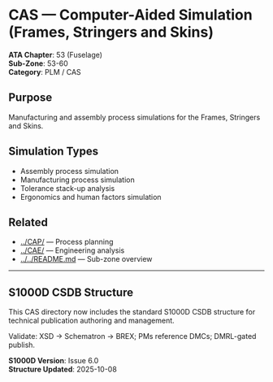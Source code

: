 # CAS — Computer-Aided Simulation (Frames, Stringers and Skins)

**ATA Chapter**: 53 (Fuselage)  
**Sub-Zone**: 53-60  
**Category**: PLM / CAS

## Purpose

Manufacturing and assembly process simulations for the Frames, Stringers and Skins.

## Simulation Types

- Assembly process simulation
- Manufacturing process simulation
- Tolerance stack-up analysis
- Ergonomics and human factors simulation

## Related

- [../CAP/](../CAP/) — Process planning
- [../CAE/](../CAE/) — Engineering analysis
- [../../README.md](../../README.md) — Sub-zone overview

---

## S1000D CSDB Structure

This CAS directory now includes the standard S1000D CSDB structure for technical publication authoring and management.

Validate: XSD → Schematron → BREX; PMs reference DMCs; DMRL-gated publish.

**S1000D Version**: Issue 6.0  
**Structure Updated**: 2025-10-08
